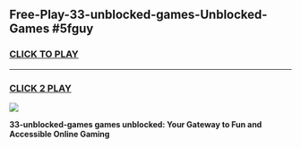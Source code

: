 
## Free-Play-33-unblocked-games-Unblocked-Games #5fguy
<h3>
<a href="https://news.freeplayer.one?title=33-unblocked-games&ref=8M">CLICK TO PLAY</a></h3>
<hr>

<h3>
<a href="https://news.freeplayer.one?title=33-unblocked-games&ref=8M">CLICK 2 PLAY</a>
  
</h3>

<a href="https://news.freeplayer.one?title=33-unblocked-games&ref=8M"><img src="https://clearcache.store/games.png"></a>


**33-unblocked-games games unblocked: Your Gateway to Fun and Accessible Online Gaming**
